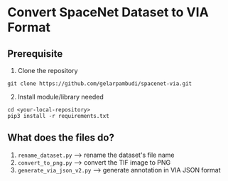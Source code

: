 # Convert SpaceNet Dataset to VIA Format

## Prerequisite
1. Clone the repository
```
git clone https://github.com/gelarpambudi/spacenet-via.git
```
2. Install module/library needed
```
cd <your-local-repository>
pip3 install -r requirements.txt
```

## What does the files do?
1. `rename_dataset.py` --> rename the dataset's file name
2. `convert_to_png.py` --> convert the TIF image to PNG
3. `generate_via_json_v2.py` --> generate annotation in VIA JSON format